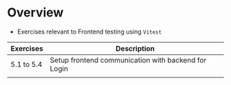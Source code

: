 # Overview
- Exercises relevant to Frontend testing using `Vitest`

| Exercises | Description |
| --------- | ----------- |
| 5.1 to 5.4 | Setup frontend communication with backend for Login | 
| | |